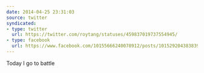 ```yaml
---
date: 2014-04-25 23:31:03
source: twitter
syndicated:
- type: twitter
  url: https://twitter.com/roytang/statuses/459837019737554945/
- type: facebook
  url: https://www.facebook.com/10155666240078912/posts/10152920438383912
---
```


Today I go to battle